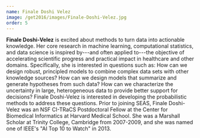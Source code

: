 ```yaml
---
name: Finale Doshi Velez
image: /get2016/images/Finale-Doshi-Velez.jpg
order: 5
---
```


**Finale Doshi-Velez** is excited about methods to turn data into actionable knowledge. Her core research in machine learning, computational statistics, and data science is inspired by---and often applied to---the objective of accelerating scientific progress and practical impact in healthcare and other domains. Specifically, she is interested in questions such as: How can we design robust, principled models to combine complex data sets with other knowledge sources? How can we design models that summarize and generate hypotheses from such data? How can we characterize the uncertainty in large, heterogeneous data to provide better support for decisions? Finale Doshi-Velez is interested in developing the probabilistic methods to address these questions. Prior to joining SEAS, Finale Doshi-Velez was an NSF CI-TRaCS Postdoctoral Fellow at the Center for Biomedical Informatics at Harvard Medical School. She was a Marshall Scholar at Trinity College, Cambridge from 2007-2009, and she was named one of IEEE's "AI Top 10 to Watch" in 2013.
